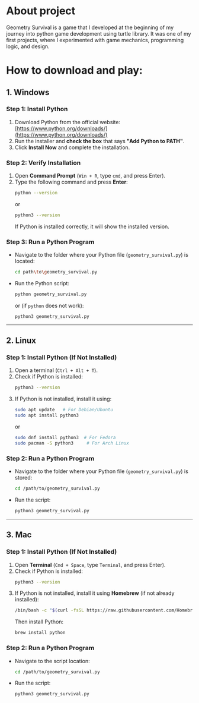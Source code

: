 # About project
Geometry Survival is a game that I developed at the beginning of my journey into python game development using turtle library. It was one of my first projects, where I experimented with game mechanics, programming logic, and design.

# How to download and play:
## **1. Windows**
### **Step 1: Install Python**
1. Download Python from the official website: [https://www.python.org/downloads/](https://www.python.org/downloads/)
2. Run the installer and **check the box** that says **"Add Python to PATH"**.
3. Click **Install Now** and complete the installation.

### **Step 2: Verify Installation**
1. Open **Command Prompt** (`Win + R`, type `cmd`, and press Enter).
2. Type the following command and press **Enter**:
   ```sh
   python --version
   ```
   or
   ```sh
   python3 --version
   ```
   If Python is installed correctly, it will show the installed version.

### **Step 3: Run a Python Program**
- Navigate to the folder where your Python file (`geometry_survival.py`) is located:
  ```sh
  cd path\to\geometry_survival.py
  ```
- Run the Python script:
  ```sh
  python geometry_survival.py
  ```
  or (if `python` does not work):
  ```sh
  python3 geometry_survival.py
  ```

---

## **2. Linux**
### **Step 1: Install Python (If Not Installed)**
1. Open a terminal (`Ctrl + Alt + T`).
2. Check if Python is installed:
   ```sh
   python3 --version
   ```
3. If Python is not installed, install it using:
   ```sh
   sudo apt update   # For Debian/Ubuntu
   sudo apt install python3
   ```
   or
   ```sh
   sudo dnf install python3  # For Fedora
   sudo pacman -S python3     # For Arch Linux
   ```

### **Step 2: Run a Python Program**
- Navigate to the folder where your Python file (`geometry_survival.py`) is stored:
  ```sh
  cd /path/to/geometry_survival.py
  ```
- Run the script:
  ```sh
  python3 geometry_survival.py
  ```

---

## **3. Mac**
### **Step 1: Install Python (If Not Installed)**
1. Open **Terminal** (`Cmd + Space`, type `Terminal`, and press Enter).
2. Check if Python is installed:
   ```sh
   python3 --version
   ```
3. If Python is not installed, install it using **Homebrew** (if not already installed):
   ```sh
   /bin/bash -c "$(curl -fsSL https://raw.githubusercontent.com/Homebrew/install/HEAD/install.sh)"
   ```
   Then install Python:
   ```sh
   brew install python
   ```

### **Step 2: Run a Python Program**
- Navigate to the script location:
  ```sh
  cd /path/to/geometry_survival.py
  ```
- Run the script:
  ```sh
  python3 geometry_survival.py
  ```

